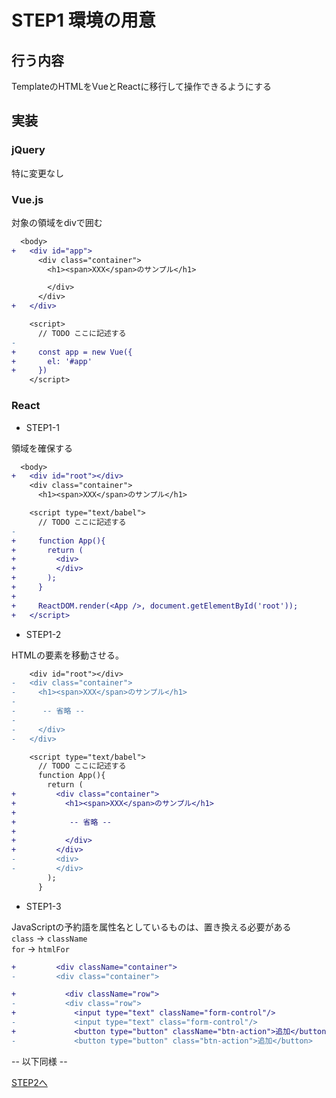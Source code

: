 # STEP1 環境の用意

## 行う内容
TemplateのHTMLをVueとReactに移行して操作できるようにする
## 実装
### jQuery
特に変更なし

### Vue.js
対象の領域をdivで囲む
```diff
  <body>
+   <div id="app">
      <div class="container">
        <h1><span>XXX</span>のサンプル</h1>
```

```diff
        </div>
      </div>
+   </div>

    <script>
      // TODO ここに記述する
- 
+     const app = new Vue({
+       el: '#app'
+     })
    </script>
```

### React
- STEP1-1

領域を確保する
```diff
  <body>
+   <div id="root"></div>
    <div class="container">
      <h1><span>XXX</span>のサンプル</h1>
```

```diff
    <script type="text/babel">
      // TODO ここに記述する
-
+     function App(){
+       return (
+         <div>
+         </div>
+       );
+     }
+    
+     ReactDOM.render(<App />, document.getElementById('root'));
+   </script>
```

- STEP1-2

HTMLの要素を移動させる。

```diff
    <div id="root"></div>
-   <div class="container">
-     <h1><span>XXX</span>のサンプル</h1>
-
-      -- 省略 --
-
-     </div>
-   </div>

    <script type="text/babel">
      // TODO ここに記述する
      function App(){
        return (
+         <div class="container">
+           <h1><span>XXX</span>のサンプル</h1>
+      
+            -- 省略 --
+
+           </div>
+         </div>
-         <div>
-         </div>
        );
      }
```

- STEP1-3

JavaScriptの予約語を属性名としているものは、置き換える必要がある  
`class` -> `className`  
`for` -> `htmlFor`

```diff
+         <div className="container">
-         <div class="container">
```

```diff
+           <div className="row">
-           <div class="row">
+             <input type="text" className="form-control"/>
-             <input type="text" class="form-control"/>
+             <button type="button" className="btn-action">追加</button>
-             <button type="button" class="btn-action">追加</button>
```

-- 以下同様 --

[STEP2へ](step2.md)  
